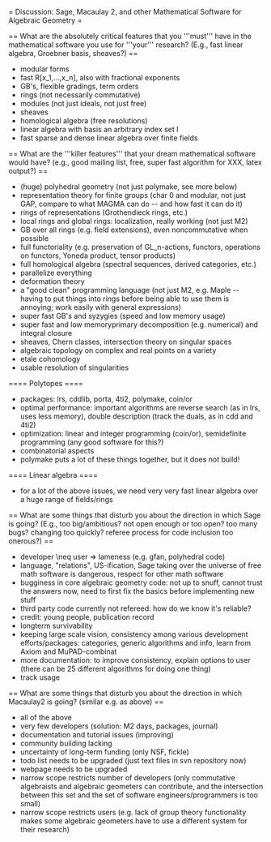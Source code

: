 = Discussion: Sage, Macaulay 2, and other Mathematical Software for Algebraic Geometry =

== What are the absolutely critical features that you '''must''' have in the mathematical software you use for '''your''' research? (E.g., fast linear algebra, Groebner basis, sheaves?) ==
 * modular forms
 * fast R[x_1,...,x_n], also with fractional exponents
 * GB's, flexible gradings, term orders
 * rings (not necessarily commutative)
 * modules (not just ideals, not just free)
 * sheaves
 * homological algebra (free resolutions)
 * linear algebra with basis an arbitrary index set I
 * fast sparse and dense linear algebra over finite fields

== What are the '''killer features''' that your dream mathematical software would have? (e.g., good mailing list, free, super fast algorithm for XXX, latex output?) ==
 * (huge) polyhedral geometry (not just polymake, see more below)
 * representation theory for finite groups (char 0 and modular, not just GAP, compare to what MAGMA can do -- and how fast it can do it)
 * rings of representations (Grothendieck rings, etc.)
 * local rings and global rings: localization, really working (not just M2)
 * GB over all rings (e.g. field extensions), even noncommutative when possible
 * full functoriality (e.g. preservation of GL_n-actions, functors, operations on functors, Yoneda product, tensor products)
 * full homological algebra (spectral sequences, derived categories, etc.)
 * parallelize everything
 * deformation theory
 * a "good clean" programming language (not just M2, e.g. Maple -- having to put things into rings before being able to use them is annoying; work easily with general expressions)
 * super fast GB's and syzygies (speed and low memory usage)
 * super fast and low memoryprimary decomposition (e.g. numerical) and integral closure
 * sheaves, Chern classes, intersection theory on singular spaces
 * algebraic topology on complex and real points on a variety
 * etale cohomology
 * usable resolution of singularities

==== Polytopes ====
 * packages: lrs, cddlib, porta, 4ti2, polymake, coin/or
 * optimal performance: important algorithms are reverse search (as in lrs, uses less memory), double description (track the duals, as in cdd and 4ti2)
 * optimization: linear and integer programming (coin/or), semidefinite programming (any good software for this?)
 * combinatorial aspects
 * polymake puts a lot of these things together, but it does not build!

==== Linear algebra ====
 * for a lot of the above issues, we need very very fast linear algebra over a huge range of fields/rings

== What are some things that disturb you about the direction in which Sage is going?  (E.g., too big/ambitious? not open enough or too open?  too many bugs?  changing too quickly? referee process for code inclusion too onerous?) ==
 * developer \neq user => lameness  (e.g. gfan, polyhedral code)
 * language, "relations", US-ification, Sage taking over the universe of free math software is dangerous, respect for other math software
 * bugginess in core algebraic geometry code: not up to snuff, cannot trust the answers now, need to first fix the basics before implementing new stuff
 * third party code currently not refereed: how do we know it's reliable?
 * credit: young people, publication record
 * longterm survivability
 * keeping large scale vision, consistency among various development efforts/packages: categories, generic algorithms and info, learn from Axiom and MuPAD-combinat
 * more documentation: to improve consistency, explain options to user (there can be 25 different algorithms for doing one thing)
 * track usage

== What are some things that disturb you about the direction in which Macaulay2 is going?  (similar e.g. as above) ==
 * all of the above
 * very few developers (solution: M2 days, packages, journal)
 * documentation and tutorial issues (improving)
 * community building lacking
 * uncertainty of long-term funding (only NSF, fickle)
 * todo list needs to be upgraded (just text files in svn repository now)
 * webpage needs to be upgraded
 * narrow scope restricts number of developers (only commutative algebraists and algebraic geometers can contribute, and the intersection between this set and the set of software engineers/programmers is too small)
 * narrow scope restricts users (e.g. lack of group theory functionality makes some algebraic geometers have to use a different system for their research)
